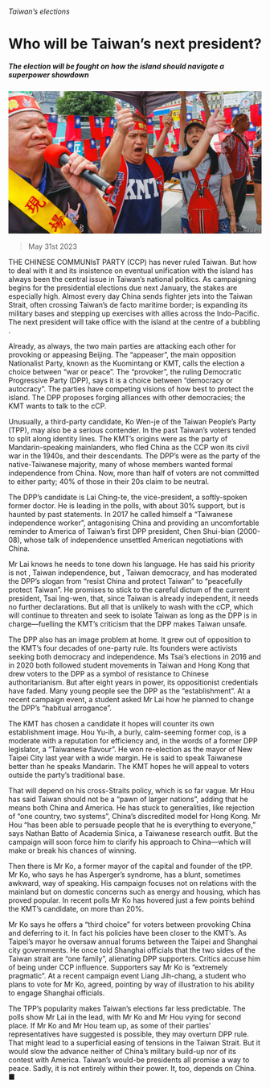 ###### Taiwan’s elections

# Who will be Taiwan’s next president? 

##### The election will be fought on how the island should navigate a superpower showdown 

![image](images/20230603_ASP002.jpg) 

> May 31st 2023 

THE CHINESE COMMUNIsT PARTY (CCP) has never ruled Taiwan. But how to deal with it and its insistence on eventual unification with the island has always been the central issue in Taiwan’s national politics. As campaigning begins for the presidential elections due next January, the stakes are especially high. Almost every day China sends fighter jets into the Taiwan Strait, often crossing Taiwan’s de facto maritime border;  is expanding its military bases and stepping up exercises with allies across the Indo-Pacific. The next president will take office with the island at the centre of a bubbling .

Already, as always, the two main parties are attacking each other for provoking or appeasing Beijing. The “appeaser”, the main opposition Nationalist Party, known as the Kuomintang or KMT, calls the election a choice between “war or peace”. The “provoker”, the ruling Democratic Progressive Party (DPP), says it is a choice between “democracy or autocracy”. The parties have competing visions of how best to protect the island. The DPP proposes forging alliances with other democracies; the KMT wants to talk to the cCP.

Unusually, a third-party candidate, Ko Wen-je of the Taiwan People’s Party (TPP), may also be a serious contender. In the past Taiwan’s voters tended to split along identity lines. The KMT’s origins were as the party of Mandarin-speaking mainlanders, who fled China as the CCP won its civil war in the 1940s, and their descendants. The DPP’s were as the party of the native-Taiwanese majority, many of whose members wanted formal independence from China. Now, more than half of voters are not committed to either party; 40% of those in their 20s claim to be neutral.

The DPP’s candidate is Lai Ching-te, the vice-president, a softly-spoken former doctor. He is leading in the polls, with about 30% support, but is haunted by past statements. In 2017 he called himself a “Taiwanese independence worker”, antagonising China and providing an uncomfortable reminder to America of Taiwan’s first DPP president, Chen Shui-bian (2000-08), whose talk of independence unsettled American negotiations with China.

Mr Lai knows he needs to tone down his language. He has said his priority is not , Taiwan independence, but , Taiwan democracy, and has moderated the DPP’s slogan from “resist China and protect Taiwan” to “peacefully protect Taiwan”. He promises to stick to the careful dictum of the current president, Tsai Ing-wen, that, since Taiwan is already independent, it needs no further declarations. But all that is unlikely to wash with the cCP, which will continue to threaten and seek to isolate Taiwan as long as the DPP is in charge—fuelling the KMT’s criticism that the DPP makes Taiwan unsafe.

The DPP also has an image problem at home. It grew out of opposition to the KMT’s four decades of one-party rule. Its founders were activists seeking both democracy and independence. Ms Tsai’s elections in 2016 and in 2020 both followed student movements in Taiwan and Hong Kong that drew voters to the DPP as a symbol of resistance to Chinese authoritarianism. But after eight years in power, its oppositionist credentials have faded. Many young people see the DPP as the “establishment”. At a recent campaign event, a student asked Mr Lai how he planned to change the DPP’s “habitual arrogance”.

The KMT has chosen a candidate it hopes will counter its own establishment image. Hou Yu-ih, a burly, calm-seeming former cop, is a moderate with a reputation for efficiency and, in the words of a former DPP legislator, a “Taiwanese flavour”. He won re-election as the mayor of New Taipei City last year with a wide margin. He is said to speak Taiwanese better than he speaks Mandarin. The KMT hopes he will appeal to voters outside the party’s traditional base. 

That will depend on his cross-Straits policy, which is so far vague. Mr Hou has said Taiwan should not be a “pawn of larger nations”, adding that he means both China and America. He has stuck to generalities, like rejection of “one country, two systems”, China’s discredited model for Hong Kong. Mr Hou “has been able to persuade people that he is everything to everyone,” says Nathan Batto of Academia Sinica, a Taiwanese research outfit. But the campaign will soon force him to clarify his approach to China—which will make or break his chances of winning.

Then there is Mr Ko, a former mayor of the capital and founder of the tPP. Mr Ko, who says he has Asperger’s syndrome, has a blunt, sometimes awkward, way of speaking. His campaign focuses not on relations with the mainland but on domestic concerns such as energy and housing, which has proved popular. In recent polls Mr Ko has hovered just a few points behind the KMT’s candidate, on more than 20%.

Mr Ko says he offers a “third choice” for voters between provoking China and deferring to it. In fact his policies have been closer to the KMT’s. As Taipei’s mayor he oversaw annual forums between the Taipei and Shanghai city governments. He once told Shanghai officials that the two sides of the Taiwan strait are “one family”, alienating DPP supporters. Critics accuse him of being under CCP influence. Supporters say Mr Ko is “extremely pragmatic”. At a recent campaign event Liang Jih-chang, a student who plans to vote for Mr Ko, agreed, pointing by way of illustration to his ability to engage Shanghai officials.

The TPP’s popularity makes Taiwan’s elections far less predictable. The polls show Mr Lai in the lead, with Mr Ko and Mr Hou vying for second place. If Mr Ko and Mr Hou team up, as some of their parties’ representatives have suggested is possible, they may overturn DPP rule. That might lead to a superficial easing of tensions in the Taiwan Strait. But it would slow the advance neither of China’s military build-up nor of its contest with America. Taiwan’s would-be presidents all promise a way to peace. Sadly, it is not entirely within their power. It, too, depends on China. ■

